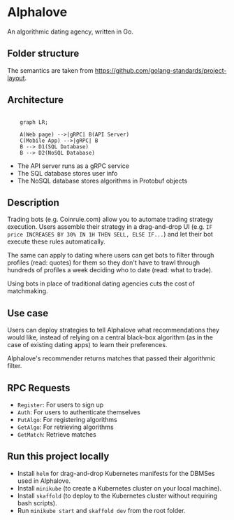 # Alphalove
An algorithmic dating agency, written in Go.

## Folder structure
The semantics are taken from https://github.com/golang-standards/project-layout.

## Architecture

```mermaid

    graph LR;
    
    A(Web page) -->|gRPC| B(API Server)
    C(Mobile App) -->|gRPC| B
    B --> D1(SQL Database)
    B --> D2(NoSQL Database)
```
- The API server runs as a gRPC service
- The SQL database stores user info
- The NoSQL database stores algorithms in Protobuf objects
  

## Description
Trading bots (e.g. Coinrule.com) allow you to automate trading strategy execution. Users assemble their strategy in a drag-and-drop UI (e.g. `IF price INCREASES BY 30% IN 1H THEN SELL, ELSE IF...`) and let their bot execute these rules automatically. 

The same can apply to dating where users can get bots to filter through profiles (read: quotes) for them so they don't have to trawl through hundreds of profiles a week deciding who to date (read: what to trade).

Using bots in place of traditional dating agencies cuts the cost of matchmaking.

## Use case
Users can deploy strategies to tell Alphalove what recommendations they would like, instead of relying on a central black-box algorithm (as in the case of existing dating apps) to learn their preferences.

Alphalove's recommender returns matches that passed their algorithmic filter.

## RPC Requests
- `Register`: For users to sign up
- `Auth`: For users to authenticate themselves
- `PutAlgo`: For registering algorithms
- `GetAlgo`: For retrieving algorithms
- `GetMatch`: Retrieve matches

## Run this project locally
- Install `helm` for drag-and-drop Kubernetes manifests for the DBMSes used in Alphalove. 
- Install `minikube` (to create a Kubernetes cluster on your local machine).
- Install `skaffold` (to deploy to the Kubernetes cluster without requiring bash scripts).
- Run `minikube start` and `skaffold dev` from the root folder.